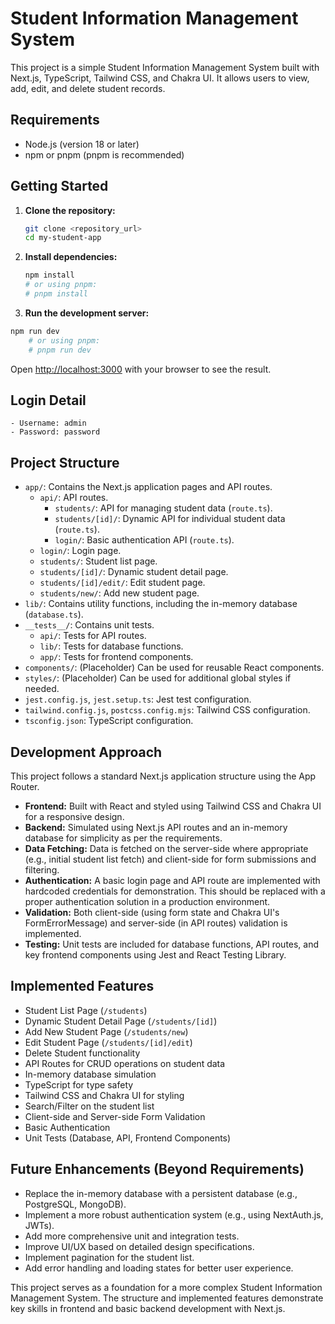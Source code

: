 # Student Information Management System

This project is a simple Student Information Management System built with Next.js, TypeScript, Tailwind CSS, and Chakra UI. It allows users to view, add, edit, and delete student records.

## Requirements

- Node.js (version 18 or later)
- npm or pnpm (pnpm is recommended)

## Getting Started

1.  **Clone the repository:**

    ```bash
    git clone <repository_url>
    cd my-student-app
    ```

2.  **Install dependencies:**

    ```bash
    npm install
    # or using pnpm:
    # pnpm install
    ```

3.  **Run the development server:**

```bash
npm run dev
    # or using pnpm:
    # pnpm run dev
```

Open [http://localhost:3000](http://localhost:3000) with your browser to see the result.

## Login Detail
    - Username: admin
    - Password: password

## Project Structure

- `app/`: Contains the Next.js application pages and API routes.
    - `api/`: API routes.
        - `students/`: API for managing student data (`route.ts`).
        - `students/[id]/`: Dynamic API for individual student data (`route.ts`).
        - `login/`: Basic authentication API (`route.ts`).
    - `login/`: Login page.
    - `students/`: Student list page.
    - `students/[id]/`: Dynamic student detail page.
    - `students/[id]/edit/`: Edit student page.
    - `students/new/`: Add new student page.
- `lib/`: Contains utility functions, including the in-memory database (`database.ts`).
- `__tests__/`: Contains unit tests.
    - `api/`: Tests for API routes.
    - `lib/`: Tests for database functions.
    - `app/`: Tests for frontend components.
- `components/`: (Placeholder) Can be used for reusable React components.
- `styles/`: (Placeholder) Can be used for additional global styles if needed.
- `jest.config.js`, `jest.setup.ts`: Jest test configuration.
- `tailwind.config.js`, `postcss.config.mjs`: Tailwind CSS configuration.
- `tsconfig.json`: TypeScript configuration.

## Development Approach

This project follows a standard Next.js application structure using the App Router. 

- **Frontend:** Built with React and styled using Tailwind CSS and Chakra UI for a responsive design.
- **Backend:** Simulated using Next.js API routes and an in-memory database for simplicity as per the requirements.
- **Data Fetching:** Data is fetched on the server-side where appropriate (e.g., initial student list fetch) and client-side for form submissions and filtering.
- **Authentication:** A basic login page and API route are implemented with hardcoded credentials for demonstration. This should be replaced with a proper authentication solution in a production environment.
- **Validation:** Both client-side (using form state and Chakra UI's FormErrorMessage) and server-side (in API routes) validation is implemented.
- **Testing:** Unit tests are included for database functions, API routes, and key frontend components using Jest and React Testing Library.

## Implemented Features

- Student List Page (`/students`)
- Dynamic Student Detail Page (`/students/[id]`)
- Add New Student Page (`/students/new`)
- Edit Student Page (`/students/[id]/edit`)
- Delete Student functionality
- API Routes for CRUD operations on student data
- In-memory database simulation
- TypeScript for type safety
- Tailwind CSS and Chakra UI for styling
- Search/Filter on the student list
- Client-side and Server-side Form Validation
- Basic Authentication
- Unit Tests (Database, API, Frontend Components)

## Future Enhancements (Beyond Requirements)

- Replace the in-memory database with a persistent database (e.g., PostgreSQL, MongoDB).
- Implement a more robust authentication system (e.g., using NextAuth.js, JWTs).
- Add more comprehensive unit and integration tests.
- Improve UI/UX based on detailed design specifications.
- Implement pagination for the student list.
- Add error handling and loading states for better user experience.

This project serves as a foundation for a more complex Student Information Management System. The structure and implemented features demonstrate key skills in frontend and basic backend development with Next.js.
